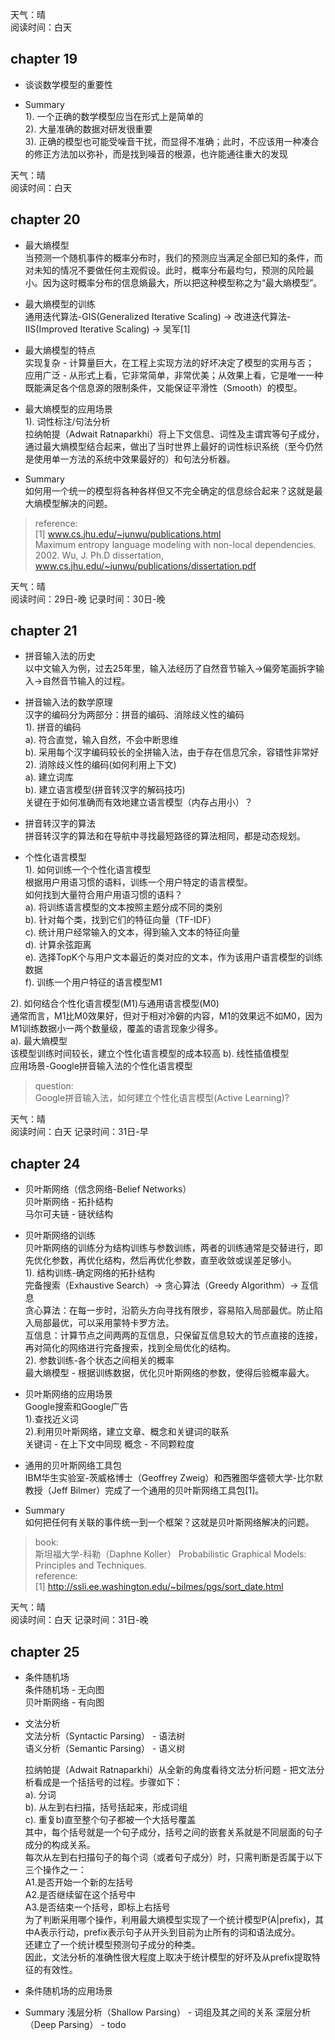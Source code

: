 
天气：晴  
阅读时间：白天


## chapter 19
+ 谈谈数学模型的重要性

+ Summary  
1). 一个正确的数学模型应当在形式上是简单的  
2). 大量准确的数据对研发很重要  
3). 正确的模型也可能受噪音干扰，而显得不准确；此时，不应该用一种凑合的修正方法加以弥补，而是找到噪音的根源，也许能通往重大的发现  




天气：晴  
阅读时间：白天


## chapter 20
+ 最大熵模型  
当预测一个随机事件的概率分布时，我们的预测应当满足全部已知的条件，而对未知的情况不要做任何主观假设。此时，概率分布最均匀，预测的风险最小。因为这时概率分布的信息熵最大，所以把这种模型称之为“最大熵模型”。

+ 最大熵模型的训练  
通用迭代算法-GIS(Generalized Iterative Scaling) -> 改进迭代算法-IIS(Improved Iterative Scaling) -> 吴军[1]

+ 最大熵模型的特点  
实现复杂 - 计算量巨大，在工程上实现方法的好坏决定了模型的实用与否；  
应用广泛 - 从形式上看，它非常简单，非常优美；从效果上看，它是唯一一种既能满足各个信息源的限制条件，又能保证平滑性（Smooth）的模型。  

+ 最大熵模型的应用场景  
1). 词性标注/句法分析  
拉纳帕提（Adwait Ratnaparkhi）将上下文信息、词性及主谓宾等句子成分，通过最大熵模型结合起来，做出了当时世界上最好的词性标识系统（至今仍然是使用单一方法的系统中效果最好的）和句法分析器。

+ Summary  
如何用一个统一的模型将各种各样但又不完全确定的信息综合起来？这就是最大熵模型解决的问题。  


> reference:  
> [1] www.cs.jhu.edu/~junwu/publications.html  
> Maximum entropy language modeling with non-local dependencies. 2002. Wu, J. Ph.D dissertation, www.cs.jhu.edu/~junwu/publications/dissertation.pdf




天气：晴  
阅读时间：29日-晚
记录时间：30日-晚


## chapter 21
+ 拼音输入法的历史  
以中文输入为例，过去25年里，输入法经历了自然音节输入->偏旁笔画拆字输入->自然音节输入的过程。  

+ 拼音输入法的数学原理  
汉字的编码分为两部分：拼音的编码、消除歧义性的编码  
1). 拼音的编码  
a). 符合直觉，输入自然，不会中断思维  
b). 采用每个汉字编码较长的全拼输入法，由于存在信息冗余，容错性非常好  
2). 消除歧义性的编码(如何利用上下文)  
a). 建立词库  
b). 建立语言模型(拼音转汉字的解码技巧)  
关键在于如何准确而有效地建立语言模型（内存占用小）？

+ 拼音转汉字的算法  
拼音转汉字的算法和在导航中寻找最短路径的算法相同，都是动态规划。  

+ 个性化语言模型  
1). 如何训练一个个性化语言模型  
根据用户用语习惯的语料，训练一个用户特定的语言模型。  
如何找到大量符合用户用语习惯的语料？  
a). 将训练语言模型的文本按照主题分成不同的类别  
b). 针对每个类，找到它们的特征向量（TF-IDF）  
c). 统计用户经常输入的文本，得到输入文本的特征向量  
d). 计算余弦距离  
e). 选择TopK个与用户文本最近的类对应的文本，作为该用户语言模型的训练数据  
f). 训练一个用户特征的语言模型M1  

2). 如何结合个性化语言模型(M1)与通用语言模型(M0)  
通常而言，M1比M0效果好，但对于相对冷僻的内容，M1的效果远不如M0，因为M1训练数据小一两个数量级，覆盖的语言现象少得多。  
a). 最大熵模型  
该模型训练时间较长，建立个性化语言模型的成本较高
b). 线性插值模型  
应用场景-Google拼音输入法的个性化语言模型

> question:  
> Google拼音输入法，如何建立个性化语言模型(Active Learning)?




天气：晴  
阅读时间：白天
记录时间：31日-早


## chapter 24
+ 贝叶斯网络（信念网络-Belief Networks）  
贝叶斯网络 - 拓扑结构  
马尔可夫链 - 链状结构  

+ 贝叶斯网络的训练  
贝叶斯网络的训练分为结构训练与参数训练，两者的训练通常是交替进行，即先优化参数，再优化结构，然后再优化参数，直至收敛或误差足够小。  
1). 结构训练-确定网络的拓扑结构  
完备搜索（Exhaustive Search）-> 贪心算法（Greedy Algorithm）-> 互信息  
贪心算法：在每一步时，沿箭头方向寻找有限步，容易陷入局部最优。防止陷入局部最优，可以采用蒙特卡罗方法。  
互信息：计算节点之间两两的互信息，只保留互信息较大的节点直接的连接，再对简化的网络进行完备搜索，找到全局优化的结构。  
2). 参数训练-各个状态之间相关的概率  
最大熵模型 - 根据训练数据，优化贝叶斯网络的参数，使得后验概率最大。

+ 贝叶斯网络的应用场景  
Google搜索和Google广告  
1).查找近义词  
2).利用贝叶斯网络，建立文章、概念和关键词的联系  
关键词 - 在上下文中同现
概念 - 不同颗粒度

+ 通用的贝叶斯网络工具包  
IBM华生实验室-茨威格博士（Geoffrey Zweig）和西雅图华盛顿大学-比尔默教授（Jeff Bilmer）完成了一个通用的贝叶斯网络工具包[1]。  

+ Summary  
如何把任何有关联的事件统一到一个框架？这就是贝叶斯网络解决的问题。


> book:  
> 斯坦福大学-科勒（Daphne Koller） Probabilistic Graphical Models: Principles and Techniques.  
> reference:  
> [1] http://ssli.ee.washington.edu/~bilmes/pgs/sort_date.html




天气：晴  
阅读时间：白天
记录时间：31日-晚


## chapter 25
+ 条件随机场  
条件随机场 - 无向图  
贝叶斯网络 - 有向图




+ 文法分析  
文法分析（Syntactic Parsing） - 语法树  
语义分析（Semantic Parsing） - 语义树  

    拉纳帕提（Adwait Ratnaparkhi）从全新的角度看待文法分析问题 - 把文法分析看成是一个括括号的过程。步骤如下：  
    a). 分词  
    b). 从左到右扫描，括号括起来，形成词组  
    c). 重复b)直至整个句子都被一个大括号覆盖  
    其中，每个括号就是一个句子成分，括号之间的嵌套关系就是不同层面的句子成分的构成关系。  
    每次从左到右扫描句子的每个词（或者句子成分）时，只需判断是否属于以下三个操作之一：  
    A1.是否开始一个新的左括号  
    A2.是否继续留在这个括号中  
    A3.是否结束一个括号，即标上右括号  
    为了判断采用哪个操作，利用最大熵模型实现了一个统计模型P(A|prefix)，其中A表示行动，prefix表示句子从开头到目前为止所有的词和语法成分。  
    还建立了一个统计模型预测句子成分的种类。  
    因此，文法分析的准确性很大程度上取决于统计模型的好坏及从prefix提取特征的有效性。  

+ 条件随机场的应用场景  




+ Summary
浅层分析（Shallow Parsing） - 词组及其之间的关系
深层分析（Deep Parsing） - todo


